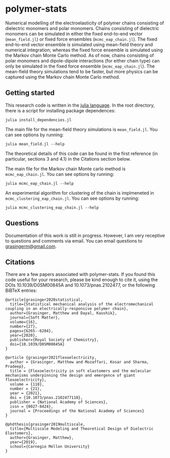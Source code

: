 # polymer-stats
Numerical modelling of the electroelasticity of polymer chains consisting of dielectric monomers and polar monomers.
Chains consisting of dielectric monomers can be simulated in either the fixed end-to-end vector (`mean_field.jl`) or fixed force ensembles (`mcmc_eap_chain.jl`).
The fixed end-to-end vector ensemble is simulated using mean-field theory and numerical integration; whereas the fixed force ensemble is simulated using the Markov chain Monte Carlo method.
As of now, chains consisting of polar monomers and dipole-dipole interactions (for either chain type) can only be simulated in the fixed force ensemble (`mcmc_eap_chain.jl`). The mean-field theory simulations tend to be faster, but more physics can be captured using the Markov chain Monte Carlo method.

## Getting started
This research code is written in the [julia language](https://julialang.org/).
In the root directory, there is a script for installing package dependences:
    
    julia install_dependencies.jl
    
The main file for the mean-field theory simulations is ``mean_field.jl``.
You can see options by running:

    julia mean_field.jl --help
    
The theoretical details of this code can be found in the first reference (in particular, sections 3 and 4.1) in the Citations section below.

The main file for the Markov chain Monte carlo method is ``mcmc_eap_chain.jl``.
You can see options by running:

    julia mcmc_eap_chain.jl --help

An experimental algorithm for clustering of the chain is implmeneted in ``mcmc_clustering_eap_chain.jl``.
You can see options by running:

    julia mcmc_clustering_eap_chain.jl --help


## Questions
Documentation of this work is still in progress. However, I am very receptive to questions and comments via email. You can email questions to grasingerm@gmail.com.

## Citations
There are a few papers associated with polymer-stats. 
If you found this code useful for your research, please be kind enough to cite it, using the DOIs 10.1039/D0SM00845A and 10.1073/pnas.2102477, or the following BiBTeX entries:


    @article{grasinger2020statistical,
      title={Statistical mechanical analysis of the electromechanical coupling in an electrically-responsive polymer chain},
      author={Grasinger, Matthew and Dayal, Kaushik},
      journal={Soft Matter},
      volume={16},
      number={27},
      pages={6265--6284},
      year={2020},
      publisher={Royal Society of Chemistry},
      doi={10.1039/D0SM00845A}
    }
    
    @article {grasinger2021flexoelectricity,
	  author = {Grasinger, Matthew and Mozaffari, Kosar and Sharma, Pradeep},
	  title = {Flexoelectricity in soft elastomers and the molecular mechanisms underpinning the design and emergence of giant flexoelectricity},
	  volume = {118},
	  number = {21},
	  year = {2021},
	  doi = {10.1073/pnas.2102477118},
	  publisher = {National Academy of Sciences},
	  issn = {0027-8424},
	  journal = {Proceedings of the National Academy of Sciences}
    }

    @phdthesis{grasinger2019multiscale,
      title={Multiscale Modeling and Theoretical Design of Dielectric Elastomers},
      author={Grasinger, Matthew},
      year={2019},
      school={Carnegie Mellon University}
    }
